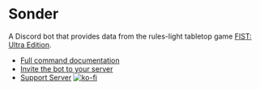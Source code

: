 # Sonder
A Discord bot that provides data from the rules-light tabletop game [FIST: Ultra Edition](https://claymorerpgs.itch.io/fist).
- [Full command documentation](https://docs.google.com/document/d/15pm5o5cJuQF_J3l-NMpziPEuxDkcWJVE3TNT7_IerbQ/edit?usp=sharing)
- [Invite the bot to your server](https://discord.com/api/oauth2/authorize?client_id=1096635021395251352&permissions=274877908992&scope=bot%20applications.commands)
- [Support Server](https://discord.gg/VeedQmQc7k)
[![ko-fi](https://ko-fi.com/img/githubbutton_sm.svg)](https://ko-fi.com/V7V36G53C)

